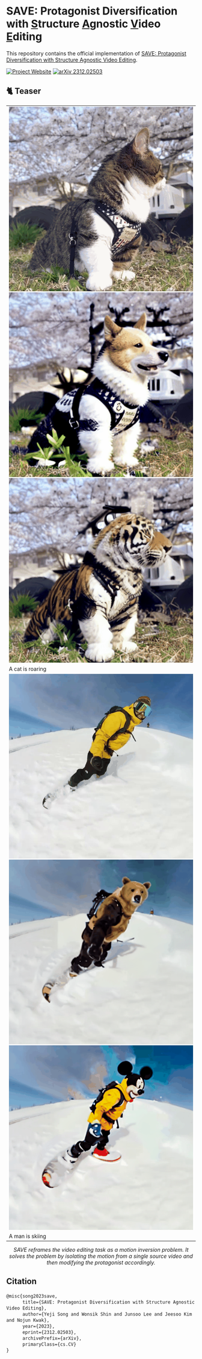 # SAVE: Protagonist Diversification with <U>S</U>tructure <U>A</U>gnostic <U>V</U>ideo <U>E</U>diting

This repository contains the official implementation of 
[<U>SAVE: Protagonist Diversification with Structure Agnostic Video Editing</U>](https://arxiv.org/abs/2312.02503).

[![Project Website](https://img.shields.io/badge/Project-Website-orange)](https://ldynx.github.io/SAVE/)
[![arXiv 2312.02503](https://img.shields.io/badge/arXiv-2312.02503-red)](https://arxiv.org/abs/2312.02503)


## 🐈 Teaser
<table align="center">
    <tr><td><img src="assets/cat_flower/cat.gif"><img src="assets/cat_flower/Ours_dog.gif"><img src="assets/cat_flower/Ours_tiger.gif"></td></tr>
    <tr><td>A cat is roaring </td></tr>
    <tr><td><img src="assets/man-skiing/man-skiing.gif"><img src="assets/man-skiing/Ours_bear.gif"><img src="assets/man-skiing/Ours_Mickey-Mouse.gif"></td></tr>
    <tr><td>A man is skiing </td></tr>
</table>

<p align="center">
<em>SAVE reframes the video editing task as a motion inversion problem.
It solves the problem by isolating the motion from a single source video and then modifying the protagonist accordingly.</em>
</p>

## Citation

```
@misc{song2023save,
      title={SAVE: Protagonist Diversification with Structure Agnostic Video Editing}, 
      author={Yeji Song and Wonsik Shin and Junsoo Lee and Jeesoo Kim and Nojun Kwak},
      year={2023},
      eprint={2312.02503},
      archivePrefix={arXiv},
      primaryClass={cs.CV}
}
```
